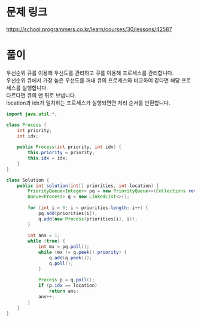 # 문제 링크
https://school.programmers.co.kr/learn/courses/30/lessons/42587

# 풀이
우선순위 큐를 이용해 우선도를 관리하고 큐를 이용해 프로세스를 관리합니다.  
우선순위 큐에서 가장 높은 우선도를 꺼내 큐의 프로세스와 비교하여 같다면 해당 프로세스를 실행합니다.  
다르다면 큐의 맨 뒤로 보냅니다.  
location과 idx가 일치하는 프로세스가 실행되면면 처리 순서를 반환합니다.

```java
import java.util.*;

class Process {
    int priority;
    int idx;
    
    public Process(int priority, int idx) {
        this.priority = priority;
        this.idx = idx;
    }
}

class Solution {
    public int solution(int[] priorities, int location) {
        PriorityQueue<Integer> pq = new PriorityQueue<>(Collections.reverseOrder());
        Queue<Process> q = new LinkedList<>();
        
        for (int i = 0; i < priorities.length; i++) {
            pq.add(priorities[i]);
            q.add(new Process(priorities[i], i));
        }
        
        int ans = 1;
        while (true) {
            int mx = pq.poll();
            while (mx != q.peek().priority) {
                q.add(q.peek());
                q.poll();
            }
            
            Process p = q.poll();
            if (p.idx == location)
                return ans;
            ans++;
        }
    }
}
```